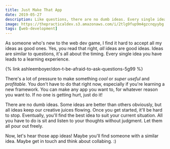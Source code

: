 ```yaml
---
title: Just Make That App
date: 2019-05-27
description: Like questions, there are no dumb ideas. Every single idea you have leads to a learning experience.
image: https://thepracticaldev.s3.amazonaws.com/i/2tlg9fup9m4gzcnqyybg.jpg
tags: [web-development]
---
```


As someone who's new to the web dev game, I find it hard to accept all my ideas as good ones. Yes, you read that right, _all_ ideas are good ideas. Ideas are similar to questions, it's all about the timing. Every single idea you have leads to a learning experience.

{% link ashleemboyer/don-t-be-afraid-to-ask-questions-5g99 %}

There's a lot of pressure to make something _cool_ or _super useful_ and _profitable_. You don't have to do that right now, especially if you're learning a new framework. You can make any app you want to, for whatever reason you want to. If no one is getting hurt, just do it!

There are no dumb ideas. Some ideas are better than others obviously, but all ideas keep our creative juices flowing. Once you get started, it'll be hard to stop. Eventually, you'll find the best idea to suit your current situation. All you have to do is sit and listen to your thoughts without judgment. Let them all pour out freely.

Now, let's hear those app ideas! Maybe you'll find someone with a similar idea. Maybe get in touch and think about collabing. :)
